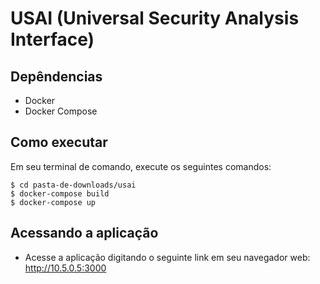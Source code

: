 # USAI (Universal Security Analysis Interface)

## Depêndencias
- Docker
- Docker Compose

## Como executar

Em seu terminal de comando, execute os seguintes comandos:

```
$ cd pasta-de-downloads/usai
$ docker-compose build
$ docker-compose up
```
## Acessando a aplicação

- Acesse a aplicação digitando o seguinte link em seu navegador web: http://10.5.0.5:3000
